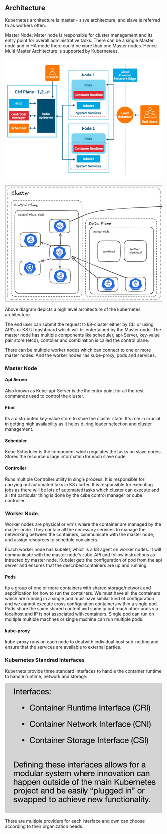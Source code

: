 ## Architecture

Kubernetes architecture is master - slave architecture, and slave is referred to as workers often.

Master Node: 
Mater node is responsible for cluster management and its entry point for overall administrative tasks. There can be a single Master node and in HA mode there could be more than one Master nodes. Hence Multi Master Architecture is supported by Kubernetees.

![alt text](./imgs/img01.jpg)

![alt text](./imgs/arch.png)


Above diagram depicts a high level architecture of the kubernetes architecture.

The end user can submit the request to k8-cluster either by CLI or using API's or K8 UI dashboard which will be entertained by the Master node. The master node has multiple components like scheduler, api-Server, key-value pair store (etcd), contoller and combination is called the control plane. 

There can be multiple worker nodes which can connect to one or more master nodes. And the worker nodes has kube-proxy, pods and services.

### Master Node

#### Api Server
Also known as Kube-api-Server is the the entry point for all the rest commands used to control the cluster.

#### Etcd
Its a distrubuted key-value store to store the cluster state. It's role in crucial in getting high availability as it helps during leader selection and cluster management.

#### Scheduler
Kube Scheduler is the component which regulates the tasks on slave nodes. Stores the resource usage information for each slave node.

#### Controller
Runs multiple Controller utility in single process. It is responsible for carrying out automated taks in K8 cluster. It is responsible for executing jobs as there will be lots of automated tasks which cluster can execute and all tht particular thing is done by the cube control manager or cube controller.

### Worker Node.
Worker nodes are physical or vm's where the container are managed by the master node. They contain all the necessary services to manage the networking between the containers, communicate with the master node, and assign resources to schedule containers.

Ecach worker node has kubelet, which is a k8 agent on worker nodes. It will communicate with the master node's cube-APi and follow instructions as intructed by master node. Kubelet gets the configuration of pod from the api server and ensures that the described containers are up and running.

#### Pods
Its a group of one or more containers with shared storage/network and sepcification for how to run the containers. We must have all the containers which are running in a single pod must have similar kind of configuration and we cannot execute cross configuration containers within a single pod.
Pods share the same shared content and same ip but reach other pods via localhost and IP is not associated with containers.
Single pod can run on multiple multiple machnes or single machine can run multiple pods.

#### kube-proxy
kube-proxy runs on each node to deal with individual host sub-netting and ensure that the services are available to external parties.

### Kubernetes Standrad Interfaces
Kubernets provide three standard interfaces to handle the container runtime to handle runtime, network and storage:

![alt text](./imgs/components.png)

There are multiple providers for each interface and own can choose according to their organization needs.
